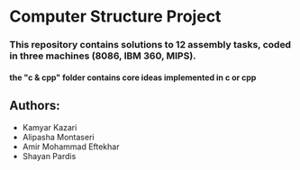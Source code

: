 # Computer Structure Project

### This repository contains solutions to 12 assembly tasks, coded in three machines (8086, IBM 360, MIPS).

#### the "c & cpp" folder contains core ideas implemented in c or cpp

## Authors:
* Kamyar Kazari
* Alipasha Montaseri
* Amir Mohammad Eftekhar
* Shayan Pardis
